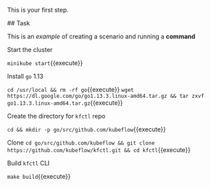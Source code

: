 This is your first step.

## Task

This is an _example_ of creating a scenario and running a **command**

Start the cluster

`minikube start`{{execute}}

Install `go` 1.13

`cd /usr/local && rm -rf go`{{execute}}
`wget https://dl.google.com/go/go1.13.3.linux-amd64.tar.gz && tar zxvf go1.13.3.linux-amd64.tar.gz`{{execute}}

Create the directory for `kfctl` repo

`cd && mkdir -p go/src/github.com/kubeflow`{{execute}}

Clone
`cd go/src/github.com/kubeflow && git clone https://github.com/kubeflow/kfctl.git && cd kfctl`{{execute}}

Build `kfctl` CLI

`make build`{{execute}}
